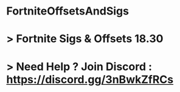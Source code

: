 # FortniteOffsetsAndSigs
# > Fortnite Sigs &amp; Offsets 18.30
# > Need Help ? Join Discord : https://discord.gg/3nBwkZfRCs

